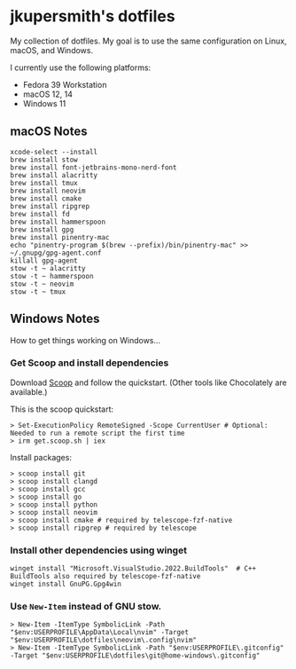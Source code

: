 # jkupersmith's dotfiles

My collection of dotfiles.  My goal is to use the same configuration on Linux, macOS, and Windows.

I currently use the following platforms:
- Fedora 39 Workstation
- macOS 12, 14
- Windows 11

## macOS Notes

```
xcode-select --install
brew install stow
brew install font-jetbrains-mono-nerd-font
brew install alacritty
brew install tmux
brew install neovim
brew install cmake
brew install ripgrep
brew install fd
brew install hammerspoon
brew install gpg
brew install pinentry-mac
echo "pinentry-program $(brew --prefix)/bin/pinentry-mac" >> ~/.gnupg/gpg-agent.conf
killall gpg-agent
stow -t ~ alacritty
stow -t ~ hammerspoon
stow -t ~ neovim
stow -t ~ tmux
```

## Windows Notes

How to get things working on Windows...

### Get Scoop and install dependencies

Download [Scoop](https://scoop.sh/) and follow the quickstart. (Other tools like Chocolately are available.)

This is the scoop quickstart:

```
> Set-ExecutionPolicy RemoteSigned -Scope CurrentUser # Optional: Needed to run a remote script the first time
> irm get.scoop.sh | iex
```

Install packages:

```
> scoop install git
> scoop install clangd
> scoop install gcc
> scoop install go
> scoop install python
> scoop install neovim
> scoop install cmake # required by telescope-fzf-native
> scoop install ripgrep # required by telescope
```

### Install other dependencies using winget

```
winget install "Microsoft.VisualStudio.2022.BuildTools"  # C++ BuildTools also required by telescope-fzf-native
winget install GnuPG.Gpg4win
```

### Use `New-Item` instead of GNU stow.

```
> New-Item -ItemType SymbolicLink -Path "$env:USERPROFILE\AppData\Local\nvim" -Target "$env:USERPROFILE\dotfiles\neovim\.config\nvim"
> New-Item -ItemType SymbolicLink -Path "$env:USERPROFILE\.gitconfig" -Target "$env:USERPROFILE\dotfiles\git@home-windows\.gitconfig"
```
